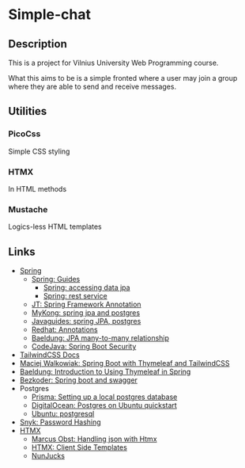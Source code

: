 # Simple-chat

## Description

This is a project for Vilnius University Web Programming course.

What this aims to be is a simple fronted where a user may join a group where they are able to send
and receive messages.

## Utilities

### PicoCss

Simple CSS styling

### HTMX

In HTML methods

### Mustache

Logics-less HTML templates

## Links

- [Spring](https://spring.io)
  - [Spring: Guides](https://spring.io/guides)
    - [Spring: accessing data jpa](https://spring.io/guides/gs/accessing-data-jpa/)
    - [Spring: rest service](https://spring.io/guides/gs/rest-service/)
  - [JT: Spring Framework Annotation](https://springframework.guru/spring-framework-annotations/)
  - [MyKong: spring jpa and postgres](https://mkyong.com/spring-boot/spring-boot-spring-data-jpa-postgresql/)
  - [Javaguides: spring JPA, postgres](https://www.javaguides.net/2019/08/spring-boot-spring-data-jpa-postgresql-example.html)
  - [Redhat: Annotations](https://access.redhat.com/documentation/en-us/jboss_enterprise_application_platform/5/html-single/hibernate_annotations_reference_guide/index#entity-mapping-association)
  - [Baeldung: JPA many-to-many relationship](https://www.baeldung.com/jpa-many-to-many)
  - [CodeJava: Spring Boot Security](https://www.codejava.net/frameworks/spring-boot/user-registration-and-login-tutorial)
- [TailwindCSS Docs](https://tailwindcss.com/docs/)
- [Maciej Walkowiak: Spring Boot with Thymeleaf and TailwindCSS](https://maciejwalkowiak.com/blog/spring-boot-thymeleaf-tailwindcss/) 
- [Baeldung: Introduction to Using Thymeleaf in Spring](https://www.baeldung.com/thymeleaf-in-spring-mvc)
- [Bezkoder: Spring boot and swagger](https://www.bezkoder.com/spring-boot-swagger-3/)
- Postgres
  - [Prisma: Setting up a local postgres database](https://www.prisma.io/dataguide/postgresql/setting-up-a-local-postgresql-database#setting-up-postgresql-on-windows)
  - [DigitalOcean: Postgres on Ubuntu quickstart](https://www.digitalocean.com/community/tutorials/how-to-install-postgresql-on-ubuntu-22-04-quickstart)
  - [Ubuntu: postgresql](https://ubuntu.com/server/docs/databases-postgresql)
- [Snyk: Password Hashing](https://snyk.io/blog/password-hashing-java-applications/)
- [HTMX](https://htmx.org/)
  - [Marcus Obst: Handling json with Htmx](https://marcus-obst.de/blog/htmx-json-handling)
  - [HTMX: Client Side Templates](https://htmx.org/extensions/client-side-templates/)
  - [NunJucks](https://mozilla.github.io/nunjucks/)